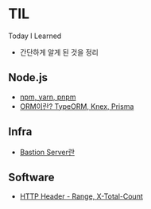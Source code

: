 # TIL
Today I Learned  
- 간단하게 알게 된 것을 정리  


## Node.js
- [npm, yarn, pnpm](https://github.com/RokwonK/TIL/blob/master/node/npm_yarn_pnpm.md)
- [ORM이란? TypeORM, Knex, Prisma](https://github.com/RokwonK/TIL/blob/master/node/orm.md)

## Infra
- [Bastion Server란](https://github.com/RokwonK/TIL/blob/master/Infrastructure/bastion_server.md)

## Software
- [HTTP Header - Range, X-Total-Count](https://github.com/RokwonK/TIL/blob/master/software/X-Total-Count.md)